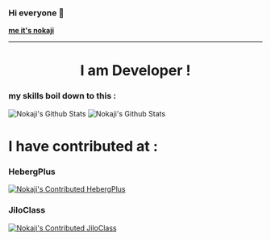 ### Hi everyone 👋
<a href="https://nokaji.yvleis.fr">**me it's nokaji**</a>

---

<h1 align="center">I am Developer !</h1>

### my skills boil down to this : 

<img alt="Nokaji's Github Stats" src="https://github-readme-stats.vercel.app/api?username=nokaji&show_icons=true&hide_border=true&theme=tokyonight" />

<img alt="Nokaji's Github Stats" src="https://github-readme-stats.vercel.app/api/top-langs/?username=nokaji&show_icons=true&hide_border=true&theme=tokyonight" />

# I have contributed at :
### HebergPlus
<a target="_blank" href="https://heberg-plus.fr"><img alt="Nokaji's Contributed HebergPlus" src="https://nokaji.yvleis.fr/ressources/img/present-hebergplus.png" /></a>

### JiloClass
<a target="_blank" href="https://jiloclass.yvleis.fr"><img alt="Nokaji's Contributed JiloClass" src="https://nokaji.yvleis.fr/ressources/img/present-jiloclass.png" /></a>
